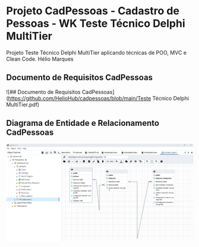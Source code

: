 # Projeto CadPessoas - Cadastro de Pessoas - WK Teste Técnico Delphi MultiTier

Projeto Teste Técnico Delphi MultiTier aplicando técnicas de POO, MVC e Clean Code.
Hélio Marques

## Documento de Requisitos CadPessoas

![## Documento de Requisitos CadPessoas](https://github.com/HelioHub/cadpessoas/blob/main/Teste Técnico Delphi MultiTier.pdf)

## Diagrama de Entidade e Relacionamento CadPessoas

![## Diagrama de Entidade e Relacionamento CadPessoas](https://github.com/HelioHub/cadpessoas/blob/main/BD/Modelo.png)
